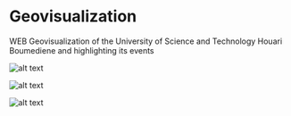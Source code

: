 # Geovisualization
WEB Geovisualization of the University of Science and Technology Houari Boumediene and highlighting its events

![alt text]()

![alt text]()

![alt text]()
